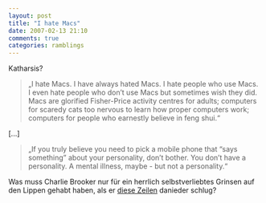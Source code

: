 ```yaml
---
layout: post
title: "I hate Macs"
date: 2007-02-13 21:10
comments: true
categories: ramblings
---
```


Katharsis?

>„I hate Macs. I have always hated Macs. I hate people who use Macs. I even hate people who don’t use Macs but sometimes wish they did. Macs are glorified Fisher-Price activity centres for adults; computers for scaredy cats too nervous to learn how proper computers work; computers for people who earnestly believe in feng shui.“

[...]

>„If you truly believe you need to pick a mobile phone that “says something” about your personality, don’t bother. You don’t have a personality. A mental illness, maybe - but not a personality.“

Was muss Charlie Brooker nur für ein herrlich selbstverliebtes Grinsen auf den Lippen gehabt haben, als er [diese Zeilen](http://www.guardian.co.uk/commentisfree/2007/feb/05/comment.media "The Guardian: I hate Macs") danieder schlug?
